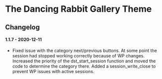 The Dancing Rabbit Gallery Theme
================

## Changelog
#### 1.1.7 - 2020-12-11
* Fixed issue with the category next/previous buttons. At some point the session had stopped working correctly because of WP changes. Increased the priority of the dst_start_session function and moved the code to determine the category there. Added a session_write_close to prevent WP issues with active sessions.
